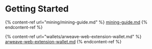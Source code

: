 # Getting Started

{% content-ref url="mining/mining-guide.md" %}
[mining-guide.md](mining/mining-guide.md)
{% endcontent-ref %}

{% content-ref url="wallets/arweave-web-extension-wallet.md" %}
[arweave-web-extension-wallet.md](wallets/arweave-web-extension-wallet.md)
{% endcontent-ref %}


